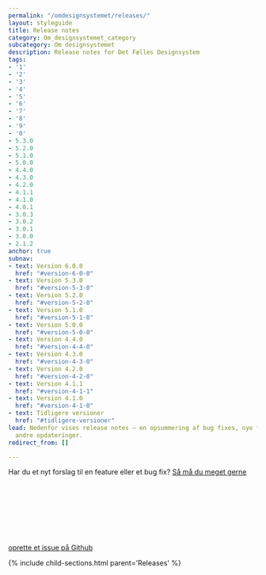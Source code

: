 ```yaml
---
permalink: "/omdesignsystemet/releases/"
layout: styleguide
title: Release notes
category: Om_designsystemet_category
subcategory: Om designsystemet
description: Release notes for Det Fælles Designsystem
tags:
- '1'
- '2'
- '3'
- '4'
- '5'
- '6'
- '7'
- '8'
- '9'
- '0'
- 5.3.0
- 5.2.0
- 5.1.0
- 5.0.0
- 4.4.0
- 4.3.0
- 4.2.0
- 4.1.1
- 4.1.0
- 4.0.1
- 3.0.3
- 3.0.2
- 3.0.1
- 3.0.0
- 2.1.2
anchor: true
subnav:
- text: Version 6.0.0
  href: "#version-6-0-0"
- text: Version 5.3.0
  href: "#version-5-3-0"
- text: Version 5.2.0
  href: "#version-5-2-0"
- text: Version 5.1.0
  href: "#version-5-1-0"
- text: Version 5.0.0
  href: "#version-5-0-0"
- text: Version 4.4.0
  href: "#version-4-4-0"
- text: Version 4.3.0
  href: "#version-4-3-0"
- text: Version 4.2.0
  href: "#version-4-2-0"
- text: Version 4.1.1
  href: "#version-4-1-1"
- text: Version 4.1.0
  href: "#version-4-1-0"
- text: Tidligere versioner
  href: "#tidligere-versioner"
lead: Nedenfor vises release notes — en opsummering af bug fixes, nye features og
  andre opdateringer.
redirect_from: []

---
```

Har du et nyt forslag til en feature eller et bug fix? <a href="https://github.com/detfaellesdesignsystem/dkfds-components/issues" class="icon-link">Så må du meget gerne oprette et issue på Github<svg class="icon-svg" focusable="false" aria-hidden="true" tabindex="-1"><use xlink:href="#open-in-new"></use></svg></a>

{% include child-sections.html parent='Releases' %}
